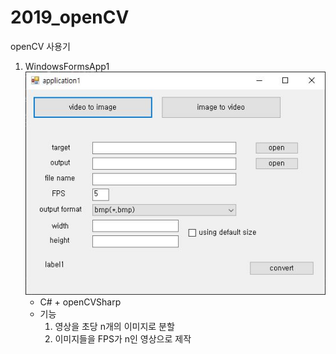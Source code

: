 # 2019_openCV
 openCV 사용기

1. WindowsFormsApp1
![application1](./sample_image/application1.JPG)
    - C# + openCVSharp
    - 기능
        1. 영상을 초당 n개의 이미지로 분할
        2. 이미지들을 FPS가 n인 영상으로 제작
